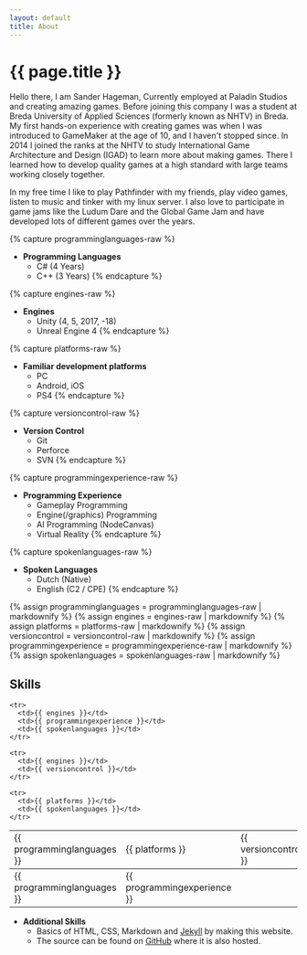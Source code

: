 ```yaml
---
layout: default
title: About
---
```

# {{ page.title }}

Hello there, I am Sander Hageman,
Currently employed at Paladin Studios and creating amazing games. Before joining this company I was a student at Breda University of Applied Sciences (formerly known as NHTV) in Breda.
My first hands-on experience with creating games was when I was introduced to GameMaker at the age of 10, and I haven't stopped since. In 2014 I joined the ranks at the NHTV to study International Game Architecture and Design (IGAD) to learn more about making games. There I learned how to develop quality games at a high standard with large teams working closely together.


In my free time I like to play Pathfinder with my friends, play video games, listen to music and tinker with my linux server. I also love to participate in game jams like the Ludum Dare and the Global Game Jam and have developed lots of different games over the years.

{% capture programminglanguages-raw %}
* __Programming Languages__
  * C# (4 Years)
  * C++ (3 Years)
{% endcapture %}

{% capture engines-raw %}
* __Engines__
  * Unity (4, 5, 2017, -18)
  * Unreal Engine 4
{% endcapture %}

{% capture platforms-raw %}
* __Familiar development platforms__
  * PC
  * Android, iOS
  * PS4
{% endcapture %}

{% capture versioncontrol-raw %}
* __Version Control__
  * Git
  * Perforce
  * SVN
{% endcapture %}
  
{% capture programmingexperience-raw %}
* __Programming Experience__
  * Gameplay Programming
  * Engine(/graphics) Programming
  * AI Programming (NodeCanvas)
  * Virtual Reality
{% endcapture %}
  
{% capture spokenlanguages-raw %}
* __Spoken Languages__
  * Dutch (Native)
  * English (C2 / CPE)
{% endcapture %}

{% assign programminglanguages = programminglanguages-raw | markdownify %}
{% assign engines = engines-raw | markdownify %}
{% assign platforms = platforms-raw | markdownify %}
{% assign versioncontrol = versioncontrol-raw | markdownify %}
{% assign programmingexperience = programmingexperience-raw | markdownify %}
{% assign spokenlanguages = spokenlanguages-raw | markdownify %}

## Skills
<table class="skillstable">

  <tbody id="big">
    <tr>
      <td>{{ programminglanguages }}</td>
      <td>{{ platforms }}</td>
      <td>{{ versioncontrol }}</td>
    </tr>
    
    <tr>
      <td>{{ engines }}</td>
      <td>{{ programmingexperience }}</td>
      <td>{{ spokenlanguages }}</td>
    </tr>
  </tbody>
  
  <tbody id="small">
    <tr>
      <td>{{ programminglanguages }}</td>
      <td>{{ programmingexperience }}</td>
    </tr>
    
    <tr>
      <td>{{ engines }}</td>
      <td>{{ versioncontrol }}</td>
    </tr>
    
    <tr>
      <td>{{ platforms }}</td>
      <td>{{ spokenlanguages }}</td>
    </tr>
 </tbody>
  
</table>

* __Additional Skills__
  * Basics of HTML, CSS, Markdown and [Jekyll](https://jekyllrb.com/) by making this website.
  * The source can be found on [GitHub](https://github.com/sander12101/sander12101.github.io) where it is also hosted.
